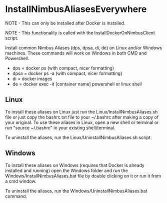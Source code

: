 # InstallNimbusAliasesEverywhere
NOTE - This can only be installed after Docker is installed.

NOTE - This functionality is called with the InstallDockerOnNimbusClient script. 

Install common Nimbus Aliases (dps, dpsa, di, de) on Linux and/or Windows machines.
These commands will work on Windows in both CMD and Powershell.
* dps   =  docker ps (with compact, nicer formatting)
* dpsa  =  docker ps -a (with compact, nicer formatting)
* di    =  docker images
* de    =  docker exec -it [container name] powershell or linux shell

## Linux

To install these aliases on Linux just run the Linux/InstallNimbusAliases.sh file or just copy the bashrc.txt file to your ~/.bashrc after making a copy of your original.
To use these aliases in Linux, open a new shell or terminal or run "source ~/.bashrc" in your existing shell/terminal.

To uninstall the aliases, run the Linux/UninstallNimbusAliases.sh script. 

## Windows

To install these aliases on Windows (requires that Docker is already installed and running) open the Windows folder and  run the Windows/InstallNimbusAliases.bat file by double clicking on it or run it from a cmd window.

To uninstall the aliases, run the Windows/UninstallNimbusAliases.bat command.
